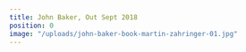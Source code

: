 ```yaml
---
title: John Baker, Out Sept 2018
position: 0
image: "/uploads/john-baker-book-martin-zahringer-01.jpg"
---
```


